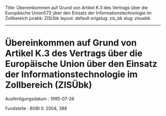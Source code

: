 Title: Übereinkommen auf Grund von Artikel K.3 des Vertrags über die Europäische Union573
  über den Einsatz der Informationstechnologie im Zollbereich
jurabk: ZISÜbk
layout: default
origslug: zis_bk
slug: zisuebk

---

# Übereinkommen auf Grund von Artikel K.3 des Vertrags über die Europäische Union über den Einsatz der Informationstechnologie im Zollbereich (ZISÜbk)

Ausfertigungsdatum
:   1995-07-26

Fundstelle
:   BGBl II: 2004, 388


